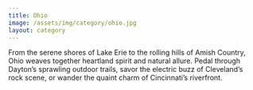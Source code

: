 ```yaml
---
title: Ohio
image: /assets/img/category/ohio.jpg
layout: category
---
```


From the serene shores of Lake Erie to the rolling hills of Amish Country, Ohio
weaves together heartland spirit and natural allure. Pedal through Dayton’s
sprawling outdoor trails, savor the electric buzz of Cleveland’s rock scene, or
wander the quaint charm of Cincinnati’s riverfront.

